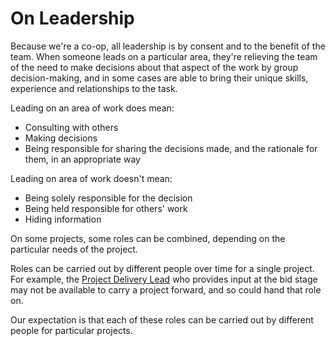 # On Leadership

Because we're a co-op, all leadership is by consent and to the benefit of the team. When someone leads on a particular area, they're relieving the team of the need to make decisions about that aspect of the work by group decision-making, and in some cases are able to bring their unique skills, experience and relationships to the task. 

Leading on an area of work does mean:

* Consulting with others
* Making decisions 
* Being responsible for sharing the decisions made, and the rationale for them, in an appropriate way

Leading on area of work doesn't mean:

* Being solely responsible for the decision
* Being held responsible for others' work
* Hiding information

On some projects, some roles can be combined, depending on the particular needs of the project. 

Roles can be carried out by different people over time for a single project. For example, the [Project Delivery Lead](project-delivery-lead.md) who provides input at the bid stage may not be available to carry a project forward, and so could hand that role on. 

Our expectation is that each of these roles can be carried out by different people for particular projects. 

